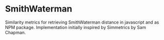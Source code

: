 # SmithWaterman

Similarity metrics for retrieving SmithWaterman distance in javascript and as NPM package. Implementation initially inspired by Simmetrics by Sam Chapman.
